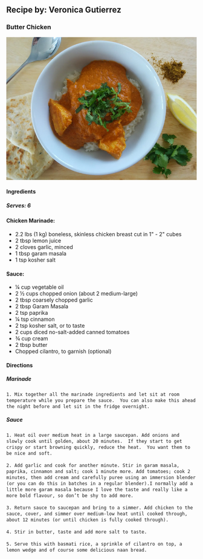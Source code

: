 ## Recipe by: Veronica Gutierrez
### Butter Chicken
![butter_chicken](https://github.com/richessler/Recipes/blob/master/assets/images/butter_chicken.jpeg "Butter Chicken")

#### Ingredients

##### Serves: 6

#### Chicken Marinade:

- 2.2 lbs (1 kg) boneless, skinless chicken breast cut in 1" - 2" cubes
- 2 tbsp lemon juice
- 2 cloves garlic, minced
- 1 tbsp garam masala
- 1 tsp kosher salt

#### Sauce: 

- ¼ cup vegetable oil
- 2 ½ cups chopped onion (about 2 medium-large)
- 2 tbsp coarsely chopped garlic
- 2 tbsp Garam Masala
- 2 tsp paprika
- ¼ tsp cinnamon
- 2 tsp kosher salt, or to taste
- 2 cups diced no-salt-added canned tomatoes
- ¾ cup cream
- 2 tbsp butter
- Chopped cilantro, to garnish (optional)

#### Directions

##### Marinade
	
	1. Mix together all the marinade ingredients and let sit at room temperature while you prepare the sauce.  You can also make this ahead the night before and let sit in the fridge overnight. 

##### Sauce
	
	1. Heat oil over medium heat in a large saucepan. Add onions and slowly cook until golden, about 20 minutes.  If they start to get crispy or start browning quickly, reduce the heat.  You want them to be nice and soft.

	2. Add garlic and cook for another minute. Stir in garam masala, paprika, cinnamon and salt; cook 1 minute more. Add tomatoes; cook 2 minutes, then add cream and carefully puree using an immersion blender (or you can do this in batches in a regular blender).I normally add a little more garam masala because I love the taste and really like a more bold flavour, so don’t be shy to add more.

	3. Return sauce to saucepan and bring to a simmer. Add chicken to the sauce, cover, and simmer over medium-low heat until cooked through, about 12 minutes (or until chicken is fully cooked through). 

	4. Stir in butter, taste and add more salt to taste.

	5. Serve this with basmati rice, a sprinkle of cilantro on top, a lemon wedge and of course some delicious naan bread.
